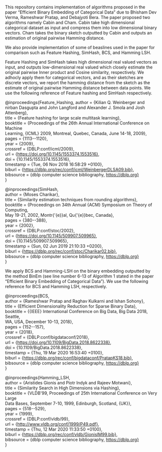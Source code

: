 This repository contains implementation of algorithms proposed in the paper “Efficient Binary Embedding of Categorical Data” due to  Bhisham Dev Verma, Rameshwar Pratap, and Debajyoti Bera. The paper proposed two algorithms namely Cabin and Cham. Cabin take high dimensional categorical dataset as input and compress them into low dimensional binary vectors. Cham takes the binary sketch outputted by Cabin and outputs an estimation of original pairwise Hamming distance. 

We also provide implementation of  some of beaslines used in the paper for comparison such as Feature Hashing, SimHash, BCS, and Hamming LSH. 

Feature Hashing and SimHash takes high dimensional real valued vectors as input, and outputs low-dimensional real valued which closely estimate the original pairwise Inner product and Cosine similarity, respectively. We adhocly apply them for categorical vectors, and as their sketches are discrete vectors, we report the hamming distance from the sketch as the estimate of original pairwise Hamming distance between data points. We use the following reference of Feature hashing and SimHash respectively. 


@inproceedings{Feature_Hashing, 
	author    = {Kilian Q. Weinberger and nirban Dasgupta and John Langford and Alexander J. Smola and Josh Attenberg},          
    title     = {Feature hashing for large scale multitask learning},  
    booktitle = {Proceedings of the 26th Annual International Conference on Machine    
               Learning, {ICML} 2009, Montreal, Quebec, Canada, June 14-18, 2009},     
    pages     = {1113--1120},          
    year      = {2009},          
    crossref  = {DBLP:conf/icml/2009},   
    url       = {https://doi.org/10.1145/1553374.1553516},  
    doi       = {10.1145/1553374.1553516},       
    timestamp = {Tue, 06 Nov 2018 16:58:29 +0100},     
    biburl    = {https://dblp.org/rec/conf/icml/WeinbergerDLSA09.bib},   
    bibsource = {dblp computer science bibliography, https://dblp.org}       
}


@inproceedings{SimHash,   
 author    = {Moses Charikar},   
  title     = {Similarity estimation techniques from rounding algorithms},  
  booktitle = {Proceedings on 34th Annual {ACM} Symposium on Theory of Computing,  
               May 19-21, 2002, Montr{\'{e}}al, Qu{\'{e}}bec, Canada},  
  pages     = {380--388},  
  year      = {2002},  
  crossref  = {DBLP:conf/stoc/2002},  
  url       = {https://doi.org/10.1145/509907.509965},  
  doi       = {10.1145/509907.509965},  
  timestamp = {Sun, 02 Jun 2019 21:10:33 +0200},  
  biburl    = {https://dblp.org/rec/conf/stoc/Charikar02.bib},  
  bibsource = {dblp computer science bibliography, https://dblp.org}  
}


We apply BCS and Hamming-LSH on the binary embedding outputted by the method BinEm (see line number 6-13 of Algorithm 1 stated in the paper “Efficient Binary Embedding of Categorical Data”). We use the following reference for BCS and Hamming LSH, respectively. 

@inproceedings{BCS,  
  author    = {Rameshwar Pratap and Raghav Kulkarni and Ishan Sohony},  
  title     = {Efficient Dimensionality Reduction for Sparse Binary Data},  
  booktitle = {{IEEE} International Conference on Big Data, Big Data 2018, Seattle,  
               WA, USA, December 10-13, 2018},  
  pages     = {152--157},  
  year      = {2018},  
  crossref  = {DBLP:conf/bigdataconf/2018},  
  url       = {https://doi.org/10.1109/BigData.2018.8622338},  
  doi       = {10.1109/BigData.2018.8622338},  
  timestamp = {Thu, 19 Mar 2020 16:53:40 +0100},  
  biburl    = {https://dblp.org/rec/conf/bigdataconf/PratapKS18.bib},  
  bibsource = {dblp computer science bibliography, https://dblp.org}  
}

@inproceedings{Hamming_LSH,  
  author    = {Aristides Gionis and Piotr Indyk and Rajeev Motwani},  
  title     = {Similarity Search in High Dimensions via Hashing},  
  booktitle = {VLDB'99, Proceedings of 25th International Conference on Very Large  
               Data Bases, September 7-10, 1999, Edinburgh, Scotland, {UK}},  
  pages     = {518--529},  
  year      = {1999},  
  crossref  = {DBLP:conf/vldb/99},  
  url       = {http://www.vldb.org/conf/1999/P49.pdf},  
  timestamp = {Thu, 12 Mar 2020 11:33:50 +0100},  
  biburl    = {https://dblp.org/rec/conf/vldb/GionisIM99.bib},  
  bibsource = {dblp computer science bibliography, https://dblp.org}  
}
